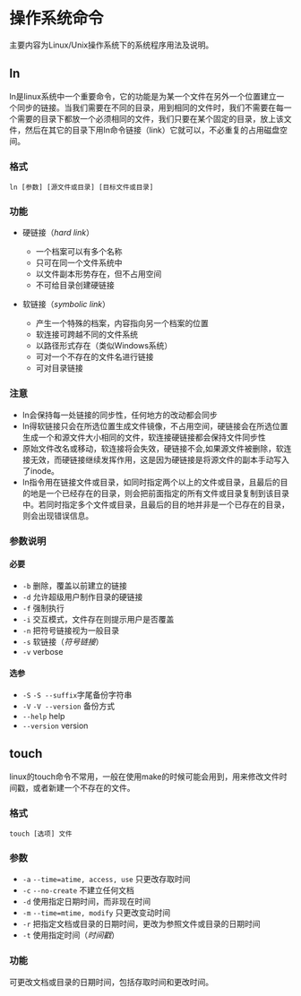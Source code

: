 # 操作系统命令
主要内容为Linux/Unix操作系统下的系统程序用法及说明。

## ln
ln是linux系统中一个重要命令，它的功能是为某一个文件在另外一个位置建立一个同步的链接。当我们需要在不同的目录，用到相同的文件时，我们不需要在每一个需要的目录下都放一个必须相同的文件，我们只要在某个固定的目录，放上该文件，然后在其它的目录下用ln命令链接（link）它就可以，不必重复的占用磁盘空间。

### 格式
```
ln [参数] [源文件或目录] [目标文件或目录]
```
### 功能
- 硬链接（*hard link*）
  - 一个档案可以有多个名称
  - 只可在同一个文件系统中
  - 以文件副本形势存在，但不占用空间
  - 不可给目录创建硬链接

- 软链接（*symbolic link*）
  - 产生一个特殊的档案，内容指向另一个档案的位置
  - 软连接可跨越不同的文件系统
  - 以路径形式存在（类似Windows系统）
  - 可对一个不存在的文件名进行链接
  - 可对目录链接

### 注意
- ln会保持每一处链接的同步性，任何地方的改动都会同步
- ln得软链接只会在所选位置生成文件镜像，不占用空间，硬链接会在所选位置生成一个和源文件大小相同的文件，软连接硬链接都会保持文件同步性
- 原始文件改名或移动，软连接将会失效，硬链接不会,如果源文件被删除，软连接无效，而硬链接继续发挥作用，这是因为硬链接是将源文件的副本手动写入了inode。
- ln指令用在链接文件或目录，如同时指定两个以上的文件或目录，且最后的目的地是一个已经存在的目录，则会把前面指定的所有文件或目录复制到该目录中。若同时指定多个文件或目录，且最后的目的地并非是一个已存在的目录，则会出现错误信息。

### 参数说明

#### 必要
- `-b` 删除，覆盖以前建立的链接
- `-d` 允许超级用户制作目录的硬链接
- `-f` 强制执行
- `-i` 交互模式，文件存在则提示用户是否覆盖
- `-n` 把符号链接视为一般目录
- `-s` 软链接（*符号链接*）
- `-v` verbose

#### 选参
- `-S` `-S --suffix`字尾备份字符串
- `-V` `-V --version` 备份方式
- `--help` help
- `--version` version

## touch
linux的touch命令不常用，一般在使用make的时候可能会用到，用来修改文件时间戳，或者新建一个不存在的文件。

### 格式
```
touch [选项] 文件
```

### 参数
- `-a` `--time=atime, access, use` 只更改存取时间
- `-c` `--no-create` 不建立任何文档
- `-d` 使用指定日期时间，而非现在时间
- `-m` `--time=mtime, modify` 只更改变动时间
- `-r` 把指定文档或目录的日期时间，更改为参照文件或目录的日期时间
- `-t` 使用指定时间（*时间戳*）

### 功能
可更改文档或目录的日期时间，包括存取时间和更改时间。

